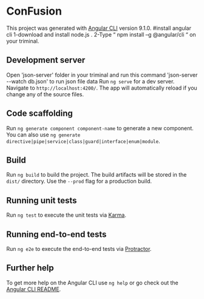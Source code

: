 # ConFusion

This project was generated with [Angular CLI](https://github.com/angular/angular-cli) version 9.1.0.
#install angular cli
1-download and install node.js .
2-Type “ npm install –g @angular/cli “ on your triminal.

## Development server
Open 'json-server' folder in your triminal and run this command 'json-server --watch db.json'
to run json file data
Run `ng serve` for a dev server. Navigate to `http://localhost:4200/`. The app will automatically reload if you change any of the source files.

## Code scaffolding

Run `ng generate component component-name` to generate a new component. You can also use `ng generate directive|pipe|service|class|guard|interface|enum|module`.

## Build

Run `ng build` to build the project. The build artifacts will be stored in the `dist/` directory. Use the `--prod` flag for a production build.

## Running unit tests

Run `ng test` to execute the unit tests via [Karma](https://karma-runner.github.io).

## Running end-to-end tests

Run `ng e2e` to execute the end-to-end tests via [Protractor](http://www.protractortest.org/).

## Further help

To get more help on the Angular CLI use `ng help` or go check out the [Angular CLI README](https://github.com/angular/angular-cli/blob/master/README.md).
